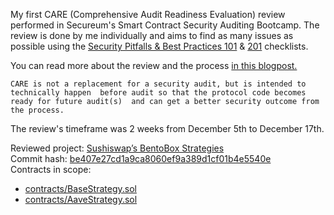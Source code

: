 My first CARE (Comprehensive Audit Readiness Evaluation) review performed 
in Secureum's Smart Contract Security Auditing Bootcamp. 
The review is done by me individually and aims to find as many issues as possible using the [Security Pitfalls & Best Practices 101](https://secureum.substack.com/p/security-pitfalls-and-best-practices-101) & [201](https://secureum.substack.com/p/security-pitfalls-and-best-practices-201) checklists.

You can read more about the review and the process [in this blogpost.](https://medium.com/p/be577eba49f8)

`CARE is not a replacement for a security audit, but is intended to technically happen 
before audit so that the protocol code becomes ready for future audit(s) 
and can get a better security outcome from the process.`

The review's timeframe was 2 weeks from December 5th to December 17th.

Reviewed project: [Sushiswap’s BentoBox Strategies](https://github.com/sushiswap/bentobox-strategies)  
Commit hash: [be407e27cd1a9ca8060ef9a389d1cf01b4e5540e](https://github.com/sushiswap/bentobox-strategies/commit/be407e27cd1a9ca8060ef9a389d1cf01b4e5540e)  
Contracts in scope:  
* [contracts/BaseStrategy.sol](https://github.com/sushiswap/bentobox-strategies/blob/be407e27cd1a9ca8060ef9a389d1cf01b4e5540e/contracts/BaseStrategy.sol)
* [contracts/AaveStrategy.sol](https://github.com/sushiswap/bentobox-strategies/blob/be407e27cd1a9ca8060ef9a389d1cf01b4e5540e/contracts/strategies/AaveStrategy.sol)
